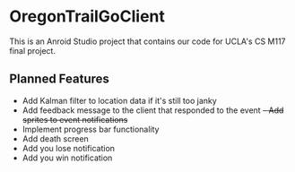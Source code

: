 # OregonTrailGoClient

This is an Anroid Studio project that contains our code for UCLA's CS M117 final project.

## Planned Features

- Add Kalman filter to location data if it's still too janky
- Add feedback message to the client that responded to the event
~~- Add sprites to event notifications~~
- Implement progress bar functionality
- Add death screen
- Add you lose notification
- Add you win notification
